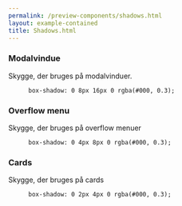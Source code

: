 ```yaml
--- 
permalink: /preview-components/shadows.html
layout: example-contained 
title: Shadows.html
---
```

<div class="container">
    <div class="row">
        <div class="col-12 col-md-6">
            <h3 class="h5">Modalvindue</h3>
            <p class="form-hint">Skygge, der bruges på modalvinduer.</p>
            <div class="heavy-shadow-example"></div>
        </div>
        <div class="col-12 col-md-6">
            <figure class="highlight">
                <pre><code class="language-scss" data-lang="scss">box-shadow: 0 8px 16px 0 rgba(#000, 0.3);</code></pre>
            </figure>
        </div>
    </div>
    <div class="row mt-5">
        <div class="col-12 col-md-6">
            <h3 class="h5">Overflow menu</h3>
            <p class="form-hint">Skygge, der bruges på overflow menuer</p>
            <div class="moderately-shadow-example"></div>
        </div>
        <div class="col-12 col-md-6">
            <figure class="highlight">
                <pre><code class="language-scss" data-lang="scss">box-shadow: 0 4px 8px 0 rgba(#000, 0.3);</code></pre>
            </figure>
        </div>
    </div>
    <div class="row mt-5">
        <div class="col-12 col-md-6">
            <h3 class="h5">Cards</h3>
            <p class="form-hint">Skygge, der bruges på cards</p>
            <div class="slightly-shadow-example"></div>
        </div>
        <div class="col-12 col-md-6">
            <figure class="highlight">
                <pre><code class="language-scss" data-lang="scss">box-shadow: 0 2px 4px 0 rgba(#000, 0.3);</code></pre>
            </figure>
        </div>
    </div>
</div>